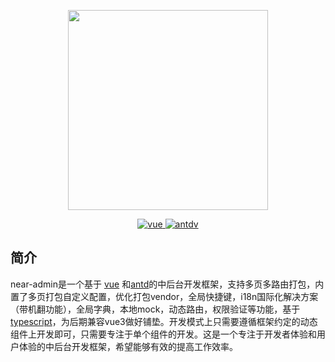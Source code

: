 <p align="center">
  <img width="320" src="https://github.com/yiptsangkin/doc-image/blob/master/project-logo.png?raw=true">
</p>

<p align="center">
    <a href="https://github.com/vuejs/vue">
        <img src="https://img.shields.io/badge/vue-2.6.11-brightgreen" alt="vue">
    </a>
    <a href="https://github.com/vuejs/vue">
        <img src="https://img.shields.io/badge/antdv-1.5.4-brightgreen" alt="antdv">
    </a>
</p>

## 简介

near-admin是一个基于 [vue](https://github.com/vuejs/vue) 和[antd](https://antdv.com/)的中后台开发框架，支持多页多路由打包，内置了多页打包自定义配置，优化打包vendor，全局快捷键，i18n国际化解决方案（带机翻功能），全局字典，本地mock，动态路由，权限验证等功能，基于[typescript](https://www.typescriptlang.org/)，为后期兼容vue3做好铺垫。开发模式上只需要遵循框架约定的动态组件上开发即可，只需要专注于单个组件的开发。这是一个专注于开发者体验和用户体验的中后台开发框架，希望能够有效的提高工作效率。
